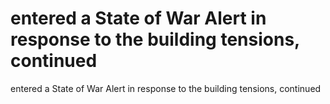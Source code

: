 # entered a State of War Alert in response to the building tensions, continued

entered a State of War Alert in response to the building tensions, continued